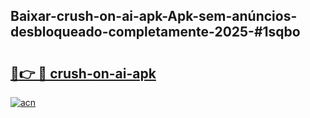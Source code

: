 ## Baixar-crush-on-ai-apk-Apk-sem-anúncios-desbloqueado-completamente-2025-#1sqbo

# <h2><a href="https://ainizakaria.my?title=crush-on-ai-apk&ref=20M">🔗👉 🔴 crush-on-ai-apk</a></h2>

[![acn](https://github.com/user-attachments/assets/0f9c940e-d8b0-45ae-aac7-cd30a18b3e1c)](https://ainizakaria.my?title=crush-on-ai-apk&ref=20M)

